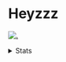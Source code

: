 # Heyzzz  

[![.](https://skillicons.dev/icons?i=ts,nextjs,nestjs,mongodb)](https://skillicons.dev)  

<details>
<summary>Stats</summary
<!--START_SECTION:waka-->

```txt
TypeScript   11 hrs 39 mins  ████████████████▓░░░░░░░░   67.06 %
MDX          1 hr 22 mins    ██░░░░░░░░░░░░░░░░░░░░░░░   07.92 %
Rust         1 hr 20 mins    ██░░░░░░░░░░░░░░░░░░░░░░░   07.71 %
JSON         52 mins         █▒░░░░░░░░░░░░░░░░░░░░░░░   05.04 %
CSS          43 mins         █░░░░░░░░░░░░░░░░░░░░░░░░   04.15 %
```

<!--END_SECTION:waka-->
</details>
